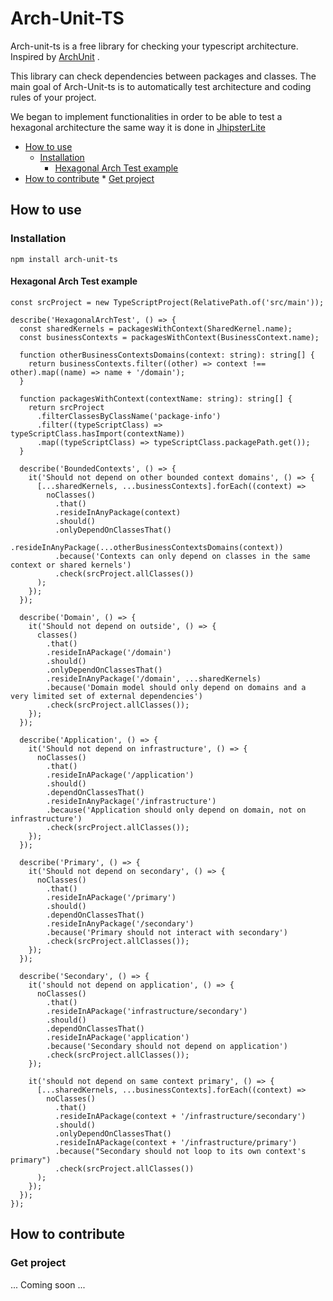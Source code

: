 # Arch-Unit-TS

Arch-unit-ts is a free library for checking your typescript architecture. Inspired by [ArchUnit](https://github.com/TNG/ArchUnit) .

This library can check dependencies between packages and classes. The main goal of Arch-Unit-ts is to automatically test architecture and coding rules of your project.

We began to implement functionalities in order to be able to test a hexagonal architecture the same way it is done in [JhipsterLite](https://github.com/jhipster/jhipster-lite/blob/main/src/test/java/tech/jhipster/lite/HexagonalArchTest.java)

<!-- TOC -->

- [How to use](#how-to-use)
  - [Installation](#installation)
    - [Hexagonal Arch Test example](#hexagonal-arch-test-example)
- [How to contribute](#how-to-contribute) \* [Get project](#get-project)
<!-- TOC -->

## How to use

### Installation

`npm install arch-unit-ts`

#### Hexagonal Arch Test example

```
const srcProject = new TypeScriptProject(RelativePath.of('src/main'));

describe('HexagonalArchTest', () => {
  const sharedKernels = packagesWithContext(SharedKernel.name);
  const businessContexts = packagesWithContext(BusinessContext.name);

  function otherBusinessContextsDomains(context: string): string[] {
    return businessContexts.filter((other) => context !== other).map((name) => name + '/domain');
  }

  function packagesWithContext(contextName: string): string[] {
    return srcProject
      .filterClassesByClassName('package-info')
      .filter((typeScriptClass) => typeScriptClass.hasImport(contextName))
      .map((typeScriptClass) => typeScriptClass.packagePath.get());
  }

  describe('BoundedContexts', () => {
    it('Should not depend on other bounded context domains', () => {
      [...sharedKernels, ...businessContexts].forEach((context) =>
        noClasses()
          .that()
          .resideInAnyPackage(context)
          .should()
          .onlyDependOnClassesThat()
          .resideInAnyPackage(...otherBusinessContextsDomains(context))
          .because('Contexts can only depend on classes in the same context or shared kernels')
          .check(srcProject.allClasses())
      );
    });
  });

  describe('Domain', () => {
    it('Should not depend on outside', () => {
      classes()
        .that()
        .resideInAPackage('/domain')
        .should()
        .onlyDependOnClassesThat()
        .resideInAnyPackage('/domain', ...sharedKernels)
        .because('Domain model should only depend on domains and a very limited set of external dependencies')
        .check(srcProject.allClasses());
    });
  });

  describe('Application', () => {
    it('Should not depend on infrastructure', () => {
      noClasses()
        .that()
        .resideInAPackage('/application')
        .should()
        .dependOnClassesThat()
        .resideInAnyPackage('/infrastructure')
        .because('Application should only depend on domain, not on infrastructure')
        .check(srcProject.allClasses());
    });
  });

  describe('Primary', () => {
    it('Should not depend on secondary', () => {
      noClasses()
        .that()
        .resideInAPackage('/primary')
        .should()
        .dependOnClassesThat()
        .resideInAnyPackage('/secondary')
        .because('Primary should not interact with secondary')
        .check(srcProject.allClasses());
    });
  });

  describe('Secondary', () => {
    it('should not depend on application', () => {
      noClasses()
        .that()
        .resideInAPackage('infrastructure/secondary')
        .should()
        .dependOnClassesThat()
        .resideInAPackage('application')
        .because('Secondary should not depend on application')
        .check(srcProject.allClasses());
    });

    it('should not depend on same context primary', () => {
      [...sharedKernels, ...businessContexts].forEach((context) =>
        noClasses()
          .that()
          .resideInAPackage(context + '/infrastructure/secondary')
          .should()
          .onlyDependOnClassesThat()
          .resideInAPackage(context + '/infrastructure/primary')
          .because("Secondary should not loop to its own context's primary")
          .check(srcProject.allClasses())
      );
    });
  });
});
```

## How to contribute

### Get project

... Coming soon ...
